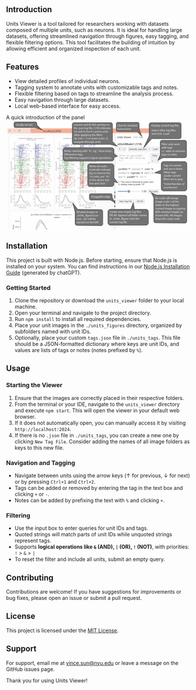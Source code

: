 ## Introduction

Units Viewer is a tool tailored for researchers working with datasets composed of multiple units, such as neurons. It is ideal for handling large datasets, offering streamlined navigation through figures, easy tagging, and flexible filtering options. This tool facilitates the building of intuition by allowing efficient and organized inspection of each unit.

## Features

- View detailed profiles of individual neurons.
- Tagging system to annotate units with customizable tags and notes.
- Flexible filtering based on tags to streamline the analysis process.
- Easy navigation through large datasets.
- Local web-based interface for easy access.

A quick introduction of the panel
![Panel Introduction](panel_introduction.jpg)

## Installation

This project is built with Node.js. Before starting, ensure that Node.js is installed on your system. You can find instructions in our [Node.js Installation Guide](install_node.md) (generated by chatGPT).

### Getting Started

1. Clone the repository or download the `units_viewer` folder to your local machine.
2. Open your terminal and navigate to the project directory.
3. Run `npm install` to install all required dependencies.
4. Place your unit images in the `./units_figures` directory, organized by subfolders named with unit IDs.
5. Optionally, place your custom `tags.json` file in `./units_tags`. This file should be a JSON-formatted dictionary where keys are unit IDs, and values are lists of tags or notes (notes prefixed by `%`).

## Usage

### Starting the Viewer

1. Ensure that the images are correctly placed in their respective folders.
2. From the terminal or your IDE, navigate to the `units_viewer` directory and execute `npm start`. This will open the viewer in your default web browser.
3. If it does not automatically open, you can manually access it by visiting `http://localhost:2024`.
4. If there is no `.json` file in `./units_tags`, you can create a new one by clicking `New Tag File`. Consider adding the names of all image folders as keys to this new file.

### Navigation and Tagging

- Navigate between units using the arrow keys (↑ for previous, ↓ for next) or by pressing `Ctrl+1` and `Ctrl+2`.
- Tags can be added or removed by entering the tag in the text box and clicking `+` or `-`.
- Notes can be added by prefixing the text with `%` and clicking `+`.

### Filtering

- Use the input box to enter queries for unit IDs and tags.
- Quoted strings will match parts of unit IDs while unquoted strings represent tags. 
- Supports **logical operations like `&` (AND), `|` (OR), `!` (NOT)**, with priorities: `!` > `&` > `|`
- To reset the filter and include all units, submit an empty query.

## Contributing

Contributions are welcome! If you have suggestions for improvements or bug fixes, please open an issue or submit a pull request.

## License

This project is licensed under the [MIT License](LICENSE).

## Support

For support, email me at [vince.sun@nyu.edu](mailto:vince.sun@nyu.edu) or leave a message on the GitHub issues page.

Thank you for using Units Viewer!
